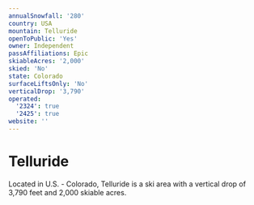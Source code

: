 ```yaml
---
annualSnowfall: '280'
country: USA
mountain: Telluride
openToPublic: 'Yes'
owner: Independent
passAffiliations: Epic
skiableAcres: '2,000'
skied: 'No'
state: Colorado
surfaceLiftsOnly: 'No'
verticalDrop: '3,790'
operated:
  '2324': true
  '2425': true
website: ''
---
```



# Telluride

Located in U.S. - Colorado, Telluride is a ski area with a vertical drop of 3,790 feet and 2,000 skiable acres.
